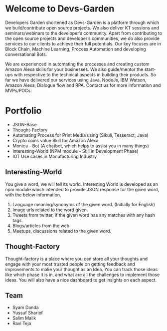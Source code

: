 # Welcome to Devs-Garden

Developers Garden shortened as Devs-Garden is a platform through which we build/contribute open source projects. We also deliver KT sessions and seminars/webinars to the developer’s community. Apart from contributing to the open source projects and developer’s communities, we do also provide services to our clients to achieve their full potentials. Our key focuses are in Block Chain, Machine Learning, Process Automation and developing conversational Bots.

We are experienced in automating the processes and creating custom Amazon Alexa skills for your businesses. We also guide/mentor the start-ups with respective to the technical aspects in building their products. So far we have delivered our services using Java, NodeJs, IBM Watson, Amazon Alexa, Dialogue flow and RPA. Contact us for more information and MVPs/POCs.

# Portfolio
  -   JSON-Base
  -   Thought-Factory
  -   Automating Process for Print Media using (Sikuli, Tesseract, Java)
  -   Crypto coins value Skill for Amazon Alexa
  -   Monica - Bot (A chatbot, which helps to assist you in many things)
  -   Interesting-World (NPM module - Still in Development Phase)
  -   IOT Use cases in Manufacturing Industry


## Interesting-World

You give a word, we will tell its world. Interesting World is developed as an npm module which intended to provide JSON response for the given word, with the below information.

  1. Language meaning/synonyms of the given word. (Initially for English)
  2. Image urls related to the word given.
  3. Tweets from twitter, if the given word has any matches with any hash tags.
  4. Blogs/articles from the web
  5. Meetups, discussions related to the given word.
  
## Thought-Factory
  Thought-factory is a place where you can store all your thoughts and engage with your most trusted people on getting feedback and improvements to make your thought as an Idea. You can track those ideas like which phase it is in, and what are all the challenges to implement those ideas. You will also have a nice dashboard to get insights on each aspect.


## Team

- Syam Danda
- Yussuf Sharief
- Salim Malik
- Ravi Teja
